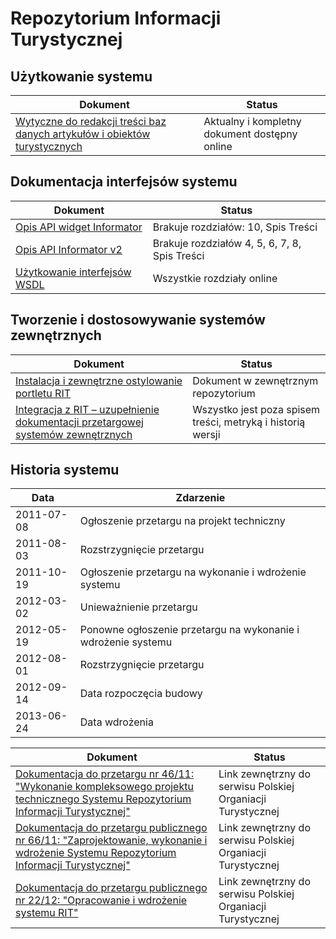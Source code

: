 # Repozytorium Informacji Turystycznej

## Użytkowanie systemu

Dokument | Status
--- | ---
[Wytyczne do redakcji treści baz danych artykułów i obiektów turystycznych](wytyczne-do-redakcji-tresci.md) | Aktualny i kompletny dokument dostępny online

## Dokumentacja interfejsów systemu

Dokument | Status
--- | ---
[Opis API widget Informator](rest-v1.md) | Brakuje rozdziałów: 10, Spis Treści
[Opis API Informator v2](rest-v2.md) | Brakuje rozdziałów 4, 5, 6, 7, 8, Spis Treści
[Użytkowanie interfejsów WSDL](webservices.md) | Wszystkie rozdziały online

## Tworzenie i dostosowywanie systemów zewnętrznych

Dokument | Status
--- | ---
[Instalacja i zewnętrzne ostylowanie portletu RIT](https://github.com/gakowalski/rit-portlet/blob/master/setup.md) | Dokument w zewnętrznym repozytorium
[Integracja z RIT – uzupełnienie dokumentacji przetargowej systemów zewnętrznych](wklad-do-sopz.md) | Wszystko jest poza spisem treści, metryką i historią wersji

## Historia systemu

Data | Zdarzenie
--- | ---
2011-07-08 | Ogłoszenie przetargu na projekt techniczny
2011-08-03 | Rozstrzygnięcie przetargu
2011-10-19 | Ogłoszenie przetargu na wykonanie i wdrożenie systemu
2012-03-02 | Unieważnienie przetargu
2012-05-19 | Ponowne ogłoszenie przetargu na wykonanie i wdrożenie systemu
2012-08-01 | Rozstrzygnięcie przetargu
2012-09-14 | Data rozpoczęcia budowy
2013-06-24 | Data wdrożenia

Dokument | Status
--- | ---
[Dokumentacja do przetargu nr 46/11: "Wykonanie kompleksowego projektu technicznego Systemu Repozytorium Informacji Turystycznej"](https://www.pot.gov.pl/przetargi/p/przetargi-archiwalne/2011/wykonanie-kompleksowego-projektu-technicznego-systemu-repozytorium-informacji-turystycznej-uwzgldniajcego-integracj-zewntrznych-systemow-z-baz-rit-przy-pomocy-zespou-interfejsow-wymiany-danych-oraz-wsparcie-eksperckie-we-wdroeniu-projektu-4611) | Link zewnętrzny do serwisu Polskiej Organiacji Turystycznej
[Dokumentacja do przetargu publicznego nr 66/11: "Zaprojektowanie, wykonanie i wdrożenie Systemu Repozytorium Informacji Turystycznej"](https://www.pot.gov.pl/przetargi/p/przetargi-archiwalne/2011/zaprojektowanie-wykonanie-i-wdroenie-systemu-repozytorium-informacji-turystycznej-numer-6611) | Link zewnętrzny do serwisu Polskiej Organiacji Turystycznej
[Dokumentacja do przetargu publicznego nr 22/12: "Opracowanie i wdrożenie systemu RIT"](https://www.pot.gov.pl/przetargi/i/rozstrzygniete/2012/opracowanie-i-wdroenie-systemu-rit-numer-2212) | Link zewnętrzny do serwisu Polskiej Organiacji Turystycznej
